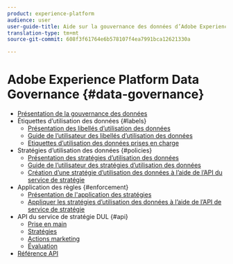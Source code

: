 ```yaml
---
product: experience-platform
audience: user
user-guide-title: Aide sur la gouvernance des données d’Adobe Experience Platform
translation-type: tm+mt
source-git-commit: 608f3f61764e6b578107f4ea7991bca12621330a

---
```



# Adobe Experience Platform Data Governance {#data-governance}

* [Présentation de la gouvernance des données](home.md)
* Étiquettes d’utilisation des données {#labels}
   * [Présentation des libellés d’utilisation des données](labels/overview.md)
   * [Guide de l’utilisateur des libellés d’utilisation des données](labels/user-guide.md)
   * [Etiquettes d’utilisation des données prises en charge](labels/reference.md)
* Stratégies d’utilisation des données {#policies}
   * [Présentation des stratégies d’utilisation des données](policies/overview.md)
   * [Guide de l’utilisateur des stratégies d’utilisation des données](policies/user-guide.md)
   * [Création d’une stratégie d’utilisation des données à l’aide de l’API du service de stratégie](policies/create.md)
* Application des règles {#enforcement}
   * [Présentation de l&#39;application des stratégies](enforcement/overview.md)
   * [Appliquer les stratégies d’utilisation des données à l’aide de l’API de service de stratégie](enforcement/api-enforcement.md)
* API du service de stratégie DUL {#api}
   * [Prise en main](api/getting-started.md)
   * [Stratégies](api/policies.md)
   * [Actions marketing](api/marketing-actions.md)
   * [Évaluation](api/evaluation.md)
* [Référence API](https://www.adobe.io/apis/experienceplatform/home/api-reference.html#!acpdr/swagger-specs/dule-policy-service.yaml)